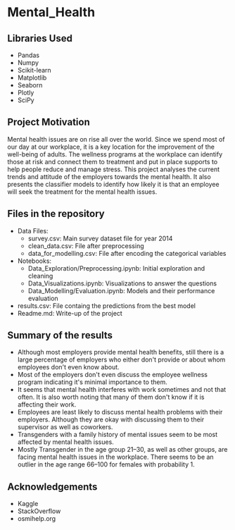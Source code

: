 # Mental_Health
## Libraries Used
- Pandas
- Numpy 
- Scikit-learn
- Matplotlib
- Seaborn
- Plotly
- SciPy

## Project Motivation
Mental health issues are on rise all over the world. Since we spend most of our day at our workplace, it is a key location for the improvement of the well-being of adults. The wellness programs at the workplace can identify those at risk and connect them to treatment and put in place supports to help people reduce and manage stress. 
This project analyses the current trends and attitude of the employers towards the mental health. It also presents the classifier models to identify how likely it is that an employee will seek the treatment for the mental health issues.

## Files in the repository
- Data Files: 
    - survey.csv: Main survey dataset file for year 2014
    - clean_data.csv: File after preprocessing 
    - data_for_modelling.csv: File after encoding the categorical variables
- Notebooks:
    - Data_Exploration/Preprocessing.ipynb: Initial exploration and cleaning
    - Data_Visualizations.ipynb: Visualizations to answer the questions
    - Data_Modelling/Evaluation.ipynb: Models and their performance evaluation
- results.csv: File containg the predictions from the best model
- Readme.md: Write-up of the project

## Summary of the results
- Although most employers provide mental health benefits, still there is a large percentage of employers who either don't provide or about whom employees don't even know about.
- Most of the employers don't even discuss the employee wellness program indicating it's minimal importance to them.
- It seems that mental health interferes with work sometimes and not that often. It is also worth noting that many of them don't know if it is affecting their work.
- Employees are least likely to discuss mental health problems with their employers. Although they are okay with discussing them to their supervisor as well as coworkers.
- Transgenders with a family history of mental issues seem to be most affected by mental health issues.
- Mostly Transgender in the age group 21–30, as well as other groups, are facing mental health issues in the workplace. There seems to be an outlier in the age range 66–100 for females with probability 1.

## Acknowledgements
- Kaggle
- StackOverflow
- osmihelp.org
